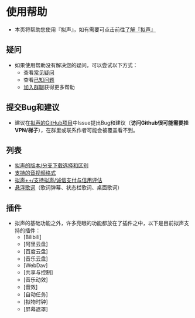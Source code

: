 # 使用帮助
- 本页将帮助您使用『拟声』，如有需要可点击前往[了解『拟声』](/info/info.md)

## 疑问
- 如果使用帮助没有解决您的疑问，可以尝试以下方式：
  - 查看[常见疑问](issue)
  - 查看[已知问题](question)
  - [加入群聊](/about/qqgroup)获得更多帮助

## 提交Bug和建议
- 建议在[拟声的GitHub项目](https://github.com/coolight7/MimicryMusic/issues)中Issue提出Bug和建议（**访问Github很可能需要挂VPN/梯子**），在群里或联系作者可能会被覆盖看不到。

## 列表
- [拟声的版本/分支下载选择和区别](list/selectBranch.md)
- [支持的音视频格式](list/supportFormat.md)
- [拟声++/支持拟声/诚信支付与信用评估](list/supportPlusPlus.md)
- [悬浮歌词](list/overlayLyric.md)（歌词弹幕、状态栏歌词、桌面歌词）

## 插件
- 拟声的基础功能之外，许多亮眼的功能都放在了插件之中，以下是目前拟声支持的插件：
  - [Bilibili]
  - [阿里云盘]
  - [百度云盘]
  - [音乐云盘]
  - [WebDav]
  - [共享与控制]
  - [音乐动效]
  - [音效]
  - [自动任务]
  - [拟物时钟]
  - [屏幕遮罩]